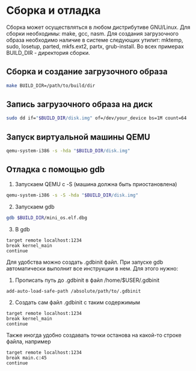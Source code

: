 # Сборка и отладка
Сборка может осуществляться в любом дистрибутиве GNU/Linux.
Для сборки необходимы: make, gcc, nasm. Для создания загрузочного образа
необходимо наличие в системе следующих утилит: mktemp, sudo, losetup,
parted, mkfs.ext2, partx, grub-install.
Во всех примерах BUILD_DIR - директория сборки.

## Сборка и создание загрузочного образа
```bash
make BUILD_DIR=/path/to/build/dir
```

## Запись загрузочного образа на диск
```bash
sudo dd if="$BUILD_DIR/disk.img" of=/dev/your_device bs=1M count=64
```

## Запуск виртуальной машины QEMU
```bash
qemu-system-i386 -s -hda "$BUILD_DIR/disk.img"
```

## Отладка с помощью gdb
1. Запускаем QEMU с -S (машина должна быть приостановлена)
```bash
qemu-system-i386 -s -S -hda "$BUILD_DIR/disk.img"
```
2. Запускаем gdb
```bash
gdb $BUILD_DIR/mini_os.elf.dbg
```
3. В gdb
```gdb
target remote localhost:1234
break kernel_main
continue
```

Для удобства можно создать .gdbinit файл. При запуске
gdb автоматически выполнит все инструкции в нем. Для этого
нужно:
1. Прописать путь до .gdbinit в файл /home/$USER/.gdbinit
```gdb
add-auto-load-safe-path /absolute/path/to/.gdbinit
```
2. Создать сам файл .gdbinit с таким содержимым
```gdb
target remote localhost:1234
break kernel_main
continue
```

Также иногда удобно создавать точки останова
на какой-то строке файла, например
```gdb
target remote localhost:1234
break main.c:45
continue
```